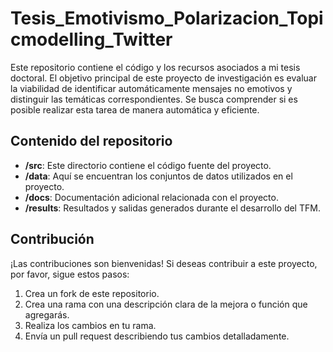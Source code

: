 # Tesis_Emotivismo_Polarizacion_Topicmodelling_Twitter
Este repositorio contiene el código y los recursos asociados a mi tesis doctoral. El objetivo principal de este proyecto de investigación es evaluar la viabilidad de identificar automáticamente mensajes no emotivos y distinguir las temáticas correspondientes. Se busca comprender si es posible realizar esta tarea de manera automática y eficiente.

## Contenido del repositorio

- **/src**: Este directorio contiene el código fuente del proyecto.
- **/data**: Aquí se encuentran los conjuntos de datos utilizados en el proyecto.
- **/docs**: Documentación adicional relacionada con el proyecto.
- **/results**: Resultados y salidas generados durante el desarrollo del TFM.

## Contribución

¡Las contribuciones son bienvenidas! Si deseas contribuir a este proyecto, por favor, sigue estos pasos:

1. Crea un fork de este repositorio.
2. Crea una rama con una descripción clara de la mejora o función que agregarás.
3. Realiza los cambios en tu rama.
4. Envía un pull request describiendo tus cambios detalladamente.
